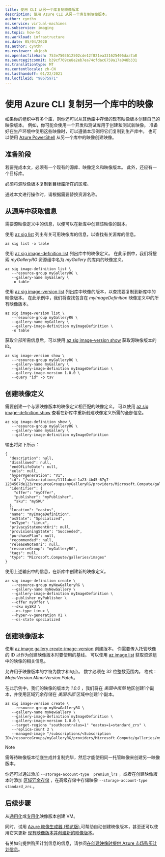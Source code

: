 ```yaml
---
title: 使用 CLI 从另一个库复制映像版本
description: 使用 Azure CLI 从另一个库复制映像版本。
author: cynthn
ms.service: virtual-machines
ms.subservice: imaging
ms.topic: how-to
ms.workload: infrastructure
ms.date: 05/04/2020
ms.author: cynthn
ms.reviewer: akjosh
ms.openlocfilehash: 753e7503612502cde12f821ea331625406daa7a8
ms.sourcegitcommit: b39cf769ce8e2eb7ea74cfdac6759a17a048b331
ms.translationtype: MT
ms.contentlocale: zh-CN
ms.lasthandoff: 01/22/2021
ms.locfileid: "98675971"
---
```

# <a name="copy-an-image-from-another-gallery-using-the-azure-cli"></a>使用 Azure CLI 复制另一个库中的映像

如果你的组织中有多个库，则你还可以从其他库中存储的现有映像版本创建自己的映像版本。 例如，你可能会使用一个开发和测试库用于创建和测试新映像。 准备好在生产环境中使用这些映像时，可以遵循本示例将它们复制到生产库中。 也可以使用 [Azure PowerShell](image-version-another-gallery-powershell.md) 从另一个库中的映像创建映像。



## <a name="before-you-begin"></a>准备阶段

若要完成本文，必须有一个现有的源库、映像定义和映像版本。 此外，还应有一个目标库。 

必须将源映像版本复制到目标库所在的区域。 

通过本文进行操作时，请根据需要替换资源名称。



## <a name="get-information-from-the-source-gallery"></a>从源库中获取信息

需要源映像定义中的信息，以便可以在新库中创建该映像的副本。

使用 [az sig list](/cli/azure/sig#az-sig-list) 列出有关可用映像库的信息，以查找有关源库的信息。

```azurecli-interactive 
az sig list -o table
```

使用 [az sig image-definition list](/cli/azure/sig/image-definition#az-sig-image-definition-list) 列出库中的映像定义。 在此示例中，我们将搜索 *myGalleryRG* 资源组中名为 *myGallery* 的库内的映像定义。

```azurecli-interactive 
az sig image-definition list \
   --resource-group myGalleryRG \
   --gallery-name myGallery \
   -o table
```

使用 [az sig image-version list](/cli/azure/sig/image-version#az-sig-image-version-list) 列出库中映像的版本，以查找要复制到新库中的映像版本。 在此示例中，我们将查找包含在 *myImageDefinition* 映像定义中的所有映像版本。

```azurecli-interactive
az sig image-version list \
   --resource-group myGalleryRG \
   --gallery-name myGallery \
   --gallery-image-definition myImageDefinition \
   -o table
```

获取全部所需信息后，可以使用 [az sig image-version show](/cli/azure/sig/image-version#az-sig-image-version-show) 获取源映像版本的 ID。

```azurecli-interactive
az sig image-version show \
   --resource-group myGalleryRG \
   --gallery-name myGallery \
   --gallery-image-definition myImageDefinition \
   --gallery-image-version 1.0.0 \
   --query "id" -o tsv
```


## <a name="create-the-image-definition"></a>创建映像定义 

需要创建一个与源映像版本的映像定义相匹配的映像定义。 可以使用 [az sig image-definition show](/cli/azure/sig/image-definition#az-sig-image-definition-show) 查看在新库中重新创建映像定义所需的全部信息。

```azurecli-interactive
az sig image-definition show \
   --resource-group myGalleryRG \
   --gallery-name myGallery \
   --gallery-image-definition myImageDefinition
```

输出将如下所示：

```output
{
  "description": null,
  "disallowed": null,
  "endOfLifeDate": null,
  "eula": null,
  "hyperVgeneration": "V1",
  "id": "/subscriptions/1111abcd-1a23-4b45-67g7-1234567de123/resourceGroups/myGalleryRG/providers/Microsoft.Compute/galleries/myGallery/images/myImageDefinition",
  "identifier": {
    "offer": "myOffer",
    "publisher": "myPublisher",
    "sku": "mySKU"
  },
  "location": "eastus",
  "name": "myImageDefinition",
  "osState": "Specialized",
  "osType": "Linux",
  "privacyStatementUri": null,
  "provisioningState": "Succeeded",
  "purchasePlan": null,
  "recommended": null,
  "releaseNoteUri": null,
  "resourceGroup": "myGalleryRG",
  "tags": null,
  "type": "Microsoft.Compute/galleries/images"
}
```

使用上述输出中的信息，在新库中创建新的映像定义。


```azurecli-interactive 
az sig image-definition create \
   --resource-group myNewGalleryRG \
   --gallery-name myNewGallery \
   --gallery-image-definition myImageDefinition \
   --publisher myPublisher \
   --offer myOffer \
   --sku mySKU \
   --os-type Linux \
   --hyper-v-generation V1 \
   --os-state specialized 
```


## <a name="create-the-image-version"></a>创建映像版本

使用 [az image gallery create-image-version](/cli/azure/sig/image-version#az-sig-image-version-create) 创建版本。 你需要传入托管映像的 ID 以作为创建映像版本时要使用的基线。 可以使用 [az image list](/cli/azure/image?view#az-image-list) 获取资源组中的映像的相关信息。 

允许用于映像版本的字符为数字和句点。 数字必须在 32 位整数范围内。 格式：*MajorVersion*.*MinorVersion*.*Patch*。

在此示例中，我们的映像的版本为 *1.0.0* ，我们将在 *美国中南部* 地区创建1个副本，并使用区域冗余存储在 *美国东部* 区域中创建1个副本。


```azurecli-interactive 
az sig image-version create \
   --resource-group myNewGalleryRG \
   --gallery-name myNewGallery \
   --gallery-image-definition myImageDefinition \
   --gallery-image-version 1.0.0 \
   --target-regions "southcentralus=1" "eastus=1=standard_zrs" \
   --replica-count 2 \
   --managed-image "/subscriptions/<Subscription ID>/resourceGroups/myGalleryRG/providers/Microsoft.Compute/galleries/myGallery/images/myImageDefinition/versions/1.0.0"
```

> [!NOTE]
> 需等待映像版本彻底生成并复制完毕，然后才能使用同一托管映像来创建另一映像版本。
>
> 你还可以通过添加 `--storage-account-type  premium_lrs` ，或者在创建映像版本时添加 [区域冗余存储](../storage/common/storage-redundancy.md) ，在高级存储中存储映像 `--storage-account-type  standard_zrs` 。
>

## <a name="next-steps"></a>后续步骤

从[通用化](vm-generalized-image-version-cli.md)或[专用化](vm-specialized-image-version-cli.md)映像版本创建 VM。

同时，试用 [Azure 映像生成器 (预览版) ](./image-builder-overview.md) 可帮助自动创建映像版本，甚至还可以使用它来更新 [现有映像版本并创建新的映像版本](./linux/image-builder-gallery-update-image-version.md)。 

有关如何提供购买计划信息的信息，请参阅[在创建映像时提供 Azure 市场购买计划信息](marketplace-images.md)。